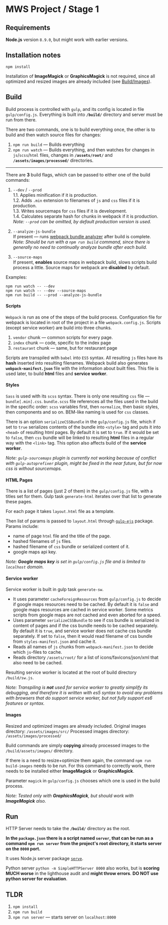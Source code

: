 # MWS Project / Stage 1




## Requirements

**Node.js** version `8.9.0`, but might work with earlier versions.




## Installation notes

`npm install`

Installation of **ImageMagick** or **GraphicsMagick** is not required, since all optimized and resized images are already included (see [Build/Images](#images)).




## Build

Build process is controlled with `gulp`, and its config is located in file `gulp/config.js`.
Everything is built into **`/build/`** directory and server must be run from there.

There are two commands, one is to build everything once, the other is to build and then watch source files for changes:

1. `npm run build` — Builds everything
2. `npm run watch` — Builds everything, and then watches for changes in `js`/`scss`/`html` files, changes in **`/assets/root/`** and **`/assets/images/processed/`** directories.

---

There are **3** build flags, which can be passed to either one of the build commands:

1. `--dev` / `--prod` <br />
1.1. Applies minification if it is production. <br />
1.2. Adds `.min` extension to filenames of `js` and `css` files if it is production. <br />
1.3. Writes sourcemaps for `css` files if it is development. <br />
1.4. Calculates separate hash for chunks in webpack if it is production. <br />
*Note: `--prod` can be omitted, by default production version is used.*

2. `--analyze-js-bundle` <br />
If present — runs [webpack bundle analyzer](https://www.npmjs.com/package/webpack-bundle-analyzer) after build is complete. <br />
*Note: Should be run with a `npm run build` command, since there is generally no need to continually analyze bundle after each build.*

3. `--source-maps` <br />
If present, **enables** source maps in webpack build, slows scripts build process a little. Source maps for webpack are **disabled** by default.

Examples:
```
npm run watch -- --dev
npm run watch -- --dev --source-maps
npm run build -- --prod --analyze-js-bundle
```


#### Scripts

`Webpack` is run as one of the steps of the build process. Configuration file for webpack is located in root of the project in a file `webpack.config.js`.
Scripts (except service worker) are build into three chunks.

1. `vendor` chunk — common scripts for every page.
2. `index` chunk — code, specific to the index page
3. `restaurant` chunk — same, but for restaurant page

Scripts are transpiled with `babel` into `ES5` syntax.
All resulting `js` files have its **hash** inserted into resulting filenames.
Webpack build also generates **`webpack-manifest.json`** file with the information about built files. This file is used later, to build **html** files and **service worker**.


#### Styles

`Sass` is used with its `scss` syntax.
There is only one resulting `css` file — `bundle[.min].css`.
`bundle.scss` file references all the files used in the build in the specific order: `scss` variables first, then `normalize`, then basic styles, then components and so on.
BEM-like naming is used for `css` classes.

There is an option `serializeCSSBundle` in the `gulp/config.js` file, which if set to `true` serializes contents of the bundle into `<style>` tag and puts it into `<head>` of resulting html pages.
By default it is set to `true`.
If it would be set to `false`, then `css` bundle will be linked to resulting **html** files in a regular way with the `<link>` tag.
This option also affects build of the **service worker**.

*Note: `gulp-sourcemaps` plugin is currently not working because of conflict with `gulp-autoprefixer` plugin, might be fixed in the near future, but for now css is without sourcemaps.*


#### HTML Pages

There is a list of pages (just 2 of them) in the `gulp/config.js` file, with a titles set for them.
Gulp task `generate-html` iterates over that list to generate these pages.

For each page it takes `layout.html` file as a template.

Then list of params is passed to `layout.html` through [`gulp-ejs`](https://www.npmjs.com/package/gulp-ejs) package.
Params include:

- name of page `html` file and the title of the page.
- hashed filenames of `js` files.
- hashed filename of `css` bundle or serialized content of it.
- google maps api key.

*Note: **Google maps key** is set in `gulp/config.js` file and is limited to `localhost` domain.*


#### Service worker

Service worker is built in gulp task `generate-sw`.

- It uses parameter `cacheForeignResources` from `gulp/config.js` to decide if google maps resources need to be cached.
By default it is `false` and google maps resources are cached in service worker. Some metrics scripts from google maps are not cached and even aborted for a speed.
- Uses parameter `serializeCSSBundle` to see if css bundle is serialized in content of pages and if the css bundle needs to be cached separately.
By default it is `true`, and service worker does not cache css bundle separately. If set to `false`, then it would read filename of css bundle from `styles-manifest.json` and cache it.
- Reads all names of `js` chunks from `webpack-manifest.json` to decide which `js`-files to cache.
- Reads directory `/assets/root/` for a list of icons/favicons/json/xml that also need to be cached.

Resulting service worker is located at the root of build directory `/build/sw.js`.

*Note: Transpiling is **not** used for service worker to greatly simplify its debugging, and therefore it is written with es5 syntax to avoid any problems with browsers that do support service worker, but not fully support es6 features or syntax.*


#### Images

Resized and optimized images are already included.
Original images directory: `/assets/images/src/`
Processed images directory: `/assets/images/processed/`

Build commands are simply **copying** already processed images to the `/build/assets/images/` directory.

If there is a need to resize+optimize them again, the command `npm run build-images` needs to be run.
For this command to correctly work, there needs to be installed either **ImageMagick** or **GraphicsMagick**.

Parameter `magick` in `gulp/config.js` chooses which one is used in the build process.

*Note: Tested only with **GraphicsMagick**, but should work with **ImageMagick** also.*




## Run

HTTP Server needs to take the **`/build/`** directory as the root.  

**In the `package.json` there is a script named `server`, that can be run as a command `npm run server` from the project's root directory, it starts server on the `8000` port.**

It uses Node.js server package [`serve`](https://www.npmjs.com/package/serve).

Python server `python -m SimpleHTTPServer 8000` also works, but is **scoring MUCH worse** in the lighthouse audit and **might throw errors**. **DO NOT use python server for evaluation**.




## TLDR

1. `npm install`
2. `npm run build`
3. `npm run server` — starts server on `localhost:8000` 